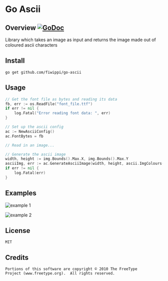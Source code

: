 # Go Ascii
## Overview [![GoDoc](https://godoc.org/github.com/fiwippi/go-ascii?status.svg)](https://godoc.org/github.com/fiwippi/go-ascii)
Library which takes an image as input and returns the image made out of coloured ascii characters

## Install
```
go get github.com/fiwippi/go-ascii
```

## Usage
```go
// Get the font file as bytes and reading its data
fb, err := os.ReadFile("font_file.ttf")
if err != nil {
    log.Fatal("Error reading font data: ", err)
}

// Set up the ascii config
ac := NewAsciiConfig()
ac.FontBytes = fb

// Read in an image...

// Generate the ascii image
width, height := img.Bounds().Max.X, img.Bounds().Max.Y
asciiImg, err := ac.GenerateAsciiImage(width, height, ascii.ImgColours(img))
if err != nil {
    log.Fatal(err)
}
```

## Examples
![example 1](assets/1.jpeg)

![example 2](assets/2.jpeg)

## License
`MIT`

## Credits
```
Portions of this software are copyright © 2010 The FreeType
Project (www.freetype.org).  All rights reserved.
```